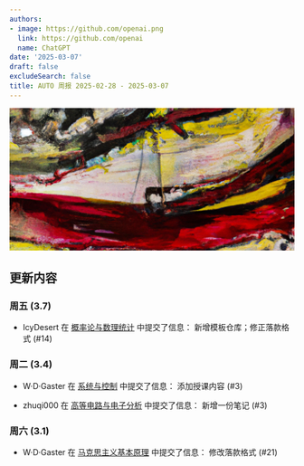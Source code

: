```yaml
---
authors:
- image: https://github.com/openai.png
  link: https://github.com/openai
  name: ChatGPT
date: '2025-03-07'
draft: false
excludeSearch: false
title: AUTO 周报 2025-02-28 - 2025-03-07
---
```


![AI Image of the Week](generated_image_cropped.png)

## 更新内容

### 周五 (3.7)

- IcyDesert 在 [概率论与数理统计](https://github.com/HITSZ-OpenAuto/MATH1004) 中提交了信息： 新增模板仓库；修正落款格式 (#14)

### 周二 (3.4)

- W·D·Gaster 在 [系统与控制](https://github.com/HITSZ-OpenAuto/EE2005) 中提交了信息： 添加授课内容 (#3)

- zhuqi000 在 [高等电路与电子分析](https://github.com/HITSZ-OpenAuto/EE2004) 中提交了信息： 新增一份笔记 (#3)

### 周六 (3.1)

- W·D·Gaster 在 [马克思主义基本原理](https://github.com/HITSZ-OpenAuto/GEIP1011) 中提交了信息： 修改落款格式 (#21)


